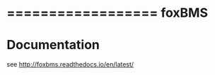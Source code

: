 ﻿==================
foxBMS
==================

Documentation
=============

see http://foxbms.readthedocs.io/en/latest/

